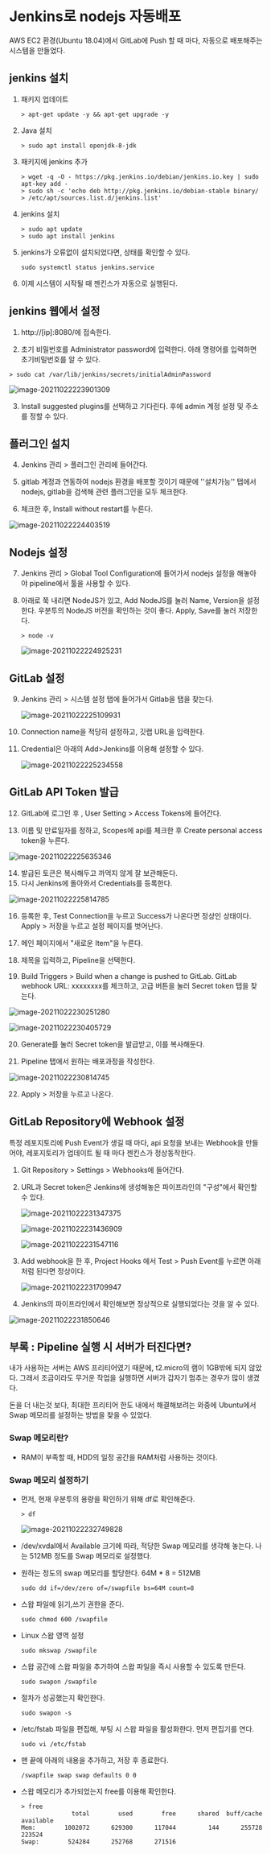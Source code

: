 # Jenkins로 nodejs 자동배포

AWS EC2 환경(Ubuntu 18.04)에서 GitLab에 Push 할 때 마다, 자동으로 배포해주는 시스템을 만들었다.

## jenkins 설치

1. 패키지 업데이트

   ```
   > apt-get update -y && apt-get upgrade -y
   ```

   

2. Java 설치

   ```
   > sudo apt install openjdk-8-jdk
   ```

3. 패키지에 jenkins 추가

   ```
   > wget -q -O - https://pkg.jenkins.io/debian/jenkins.io.key | sudo apt-key add -
   > sudo sh -c 'echo deb http://pkg.jenkins.io/debian-stable binary/ > /etc/apt/sources.list.d/jenkins.list'
   ```

4. jenkins 설치

   ```
   > sudo apt update
   > sudo apt install jenkins
   ```

5. jenkins가 오류없이 설치되었다면, 상태를 확인할 수 있다.

   ```
   sudo systemctl status jenkins.service
   ```

6. 이제 시스템이 시작될 때 젠킨스가 자동으로 실행된다.

## jenkins 웹에서 설정

1. http://[ip]:8080/에 접속한다.

2. 초기 비밀번호를 Administrator password에 입력한다. 아래 명령어를 입력하면 초기비밀번호를 알 수 있다.

```
> sudo cat /var/lib/jenkins/secrets/initialAdminPassword
```



![image-20211022223901309](https://raw.githubusercontent.com/BaekYuri/images/main/img/image-20211022223901309.png)

3. Install suggested plugins를 선택하고 기다린다. 후에 admin 계정 설정 및 주소를 정할 수 있다.

## 플러그인 설치

4. Jenkins 관리 > 플러그인 관리에 들어간다.

5. gitlab 계정과 연동하여 nodejs 환경을 배포할 것이기 때문에 ''설치가능'' 탭에서 nodejs, gitlab을 검색해 관련 플러그인을 모두 체크한다.

6. 체크한 후, Install without restart를 누른다.

![image-20211022224403519](https://raw.githubusercontent.com/BaekYuri/images/main/img/image-20211022224403519.png)

## Nodejs 설정

7. Jenkins 관리 > Global Tool Configuration에 들어가서 nodejs 설정을 해놓아야 pipeline에서 툴을 사용할 수 있다.

8. 아래로 쭉 내리면 NodeJS가 있고, Add NodeJS를 눌러 Name, Version을 설정한다. 우분투의 NodeJS 버전을 확인하는 것이 좋다. Apply, Save를 눌러 저장한다.

   ```
   > node -v
   ```

   ![image-20211022224925231](https://raw.githubusercontent.com/BaekYuri/images/main/img/image-20211022224925231.png)

## GitLab 설정

9. Jenkins 관리 > 시스템 설정 탭에 들어가서 Gitlab을 탭을 찾는다.

   ![image-20211022225109931](https://raw.githubusercontent.com/BaekYuri/images/main/img/image-20211022225109931.png)

10. Connection name을 적당히 설정하고, 깃랩 URL을 입력한다.

11. Credential은 아래의 Add>Jenkins를 이용해 설정할 수 있다.

    ![image-20211022225234558](https://raw.githubusercontent.com/BaekYuri/images/main/img/image-20211022225234558.png)

## GitLab API Token 발급

12. GitLab에 로그인 후 , User Setting > Access Tokens에 들어간다.

13. 이름 및 만료일자를 정하고, Scopes에 api를 체크한 후 Create personal access token을 누른다.

![image-20211022225635346](https://raw.githubusercontent.com/BaekYuri/images/main/img/image-20211022225635346.png)

14. 발급된 토큰은 복사해두고 까먹지 않게 잘 보관해둔다.
15. 다시 Jenkins에 돌아와서 Credentials를 등록한다.

![image-20211022225814785](https://raw.githubusercontent.com/BaekYuri/images/main/img/image-20211022225814785.png)

16. 등록한 후, Test Connection을 누르고 Success가 나온다면 정상인 상태이다. Apply > 저장을 누르고 설정 페이지를 벗어난다.
17. 메인 페이지에서 "새로운 Item"을 누른다.
18. 제목을 입력하고, Pipeline을 선택한다. 

19. Build Triggers > Build when a change is pushed to GitLab. GitLab webhook URL: xxxxxxxx를 체크하고, 고급 버튼을 눌러 Secret token 탭을 찾는다.

![image-20211022230251280](https://raw.githubusercontent.com/BaekYuri/images/main/img/image-20211022230251280.png)

![image-20211022230405729](https://raw.githubusercontent.com/BaekYuri/images/main/img/image-20211022230405729.png)

20. Generate를 눌러 Secret token을 발급받고, 이를 복사해둔다.

21. Pipeline 탭에서 원하는 배포과정을 작성한다.

![image-20211022230814745](https://raw.githubusercontent.com/BaekYuri/images/main/img/image-20211022230814745.png)

22. Apply > 저장을 누르고 나온다.

## GitLab Repository에 Webhook 설정

특정 레포지토리에 Push Event가 생길 때 마다, api 요청을 보내는 Webhook을 만들어야, 레포지토리가 업데이트 될 때 마다 젠킨스가 정상동작한다.

1. Git Repository > Settings > Webhooks에 들어간다.

2. URL과 Secret token은 Jenkins에 생성해놓은 파이프라인의 "구성"에서 확인할 수 있다.

   ![image-20211022231347375](https://raw.githubusercontent.com/BaekYuri/images/main/img/image-20211022231347375.png)

   ![image-20211022231436909](https://raw.githubusercontent.com/BaekYuri/images/main/img/image-20211022231436909.png)

   ![image-20211022231547116](https://raw.githubusercontent.com/BaekYuri/images/main/img/image-20211022231547116.png)

3. Add webhook을 한 후, Project Hooks 에서 Test > Push Event를 누르면 아래처럼 된다면 정상이다.

   ![image-20211022231709947](https://raw.githubusercontent.com/BaekYuri/images/main/img/image-20211022231709947.png)

4. Jenkins의 파이프라인에서 확인해보면 정상적으로 실행되었다는 것을 알 수 있다.

![image-20211022231850646](https://raw.githubusercontent.com/BaekYuri/images/main/img/image-20211022231850646.png)

## 부록 : Pipeline 실행 시 서버가 터진다면?

내가 사용하는 서버는 AWS 프리티어였기 때문에, t2.micro의 램이 1GB밖에 되지 않았다. 그래서 조금이라도 무거운 작업을 실행하면 서버가 갑자기 멈추는 경우가 많이 생겼다.

돈을 더 내는것 보다, 최대한 프리티어 한도 내에서 해결해보려는 와중에 Ubuntu에서 Swap 메모리를 설정하는 방법을 찾을 수 있었다.

### Swap 메모리란?

-  RAM이 부족할 때, HDD의 일정 공간을 RAM처럼 사용하는 것이다.

### Swap 메모리 설정하기

- 먼저, 현재 우분투의 용량을 확인하기 위해 df로 확인해준다.

  ```
  > df
  ```

  ![image-20211022232749828](https://raw.githubusercontent.com/BaekYuri/images/main/img/image-20211022232749828.png)

- /dev/xvdal에서 Available 크기에 따라, 적당한 Swap 메모리를 생각해 놓는다. 나는 512MB 정도를 Swap 메모리로 설정했다.

- 원하는 정도의 swap 메모리를 할당한다. 64M * 8 = 512MB

  ```
  sudo dd if=/dev/zero of=/swapfile bs=64M count=8
  ```

- 스왑 파일에 읽기,쓰기 권한을 준다.

  ```
  sudo chmod 600 /swapfile
  ```

- Linux 스왑 영역 설정

  ```
  sudo mkswap /swapfile
  ```

- 스왑 공간에 스왑 파일을 추가하여 스왑 파일을 즉시 사용할 수 있도록 만든다.

  ```
  sudo swapon /swapfile
  ```

- 절차가 성공했는지 확인한다.

  ```
  sudo swapon -s
  ```

- /etc/fstab 파일을 편집해, 부팅 시 스왑 파일을 활성화한다. 먼저 편집기를 연다.

  ```
  sudo vi /etc/fstab
  ```

- 맨 끝에 아래의 내용을 추가하고, 저장 후 종료한다.

  ```
  /swapfile swap swap defaults 0 0
  ```

- 스왑 메모리가 추가되었는지 free를 이용해 확인한다.

  ```
  > free
                total        used        free      shared  buff/cache   available
  Mem:        1002072      629300      117044         144      255728      223524
  Swap:        524284      252768      271516
  ```

  

